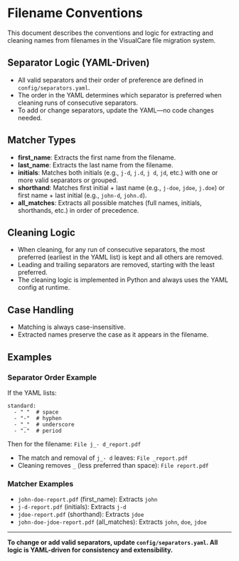  # Filename Conventions

This document describes the conventions and logic for extracting and cleaning names from filenames in the VisualCare file migration system.

## Separator Logic (YAML-Driven)
- All valid separators and their order of preference are defined in `config/separators.yaml`.
- The order in the YAML determines which separator is preferred when cleaning runs of consecutive separators.
- To add or change separators, update the YAML—no code changes needed.

## Matcher Types
- **first_name**: Extracts the first name from the filename.
- **last_name**: Extracts the last name from the filename.
- **initials**: Matches both initials (e.g., `j-d`, `j.d`, `j d`, `jd`, etc.) with one or more valid separators or grouped.
- **shorthand**: Matches first initial + last name (e.g., `j-doe`, `jdoe`, `j.doe`) or first name + last initial (e.g., `john-d`, `john.d`).
- **all_matches**: Extracts all possible matches (full names, initials, shorthands, etc.) in order of precedence.

## Cleaning Logic
- When cleaning, for any run of consecutive separators, the most preferred (earliest in the YAML list) is kept and all others are removed.
- Leading and trailing separators are removed, starting with the least preferred.
- The cleaning logic is implemented in Python and always uses the YAML config at runtime.

## Case Handling
- Matching is always case-insensitive.
- Extracted names preserve the case as it appears in the filename.

## Examples

### Separator Order Example
If the YAML lists:
```
standard:
  - " "  # space
  - "-"  # hyphen
  - "_"  # underscore
  - "."  # period
```
Then for the filename: `File j_- d_report.pdf`
- The match and removal of `j_- d` leaves: `File _report.pdf`
- Cleaning removes `_` (less preferred than space): `File report.pdf`

### Matcher Examples
- `john-doe-report.pdf` (first_name): Extracts `john`
- `j-d-report.pdf` (initials): Extracts `j-d`
- `jdoe-report.pdf` (shorthand): Extracts `jdoe`
- `john-doe-jdoe-report.pdf` (all_matches): Extracts `john`, `doe`, `jdoe`

---

**To change or add valid separators, update `config/separators.yaml`. All logic is YAML-driven for consistency and extensibility.** 